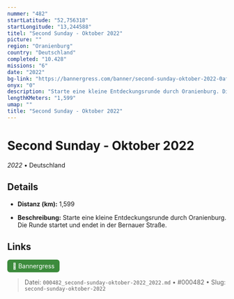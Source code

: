 ```yaml
---
nummer: "482"
startLatitude: "52,756318"
startLongitude: "13,244588"
titel: "Second Sunday - Oktober 2022"
picture: ""
region: "Oranienburg"
country: "Deutschland"
completed: "10.428"
missions: "6"
date: "2022"
bg-link: "https://bannergress.com/banner/second-sunday-oktober-2022-0afa"
onyx: "0"
description: "Starte eine kleine Entdeckungsrunde durch Oranienburg. Die Runde startet und endet in der Bernauer Straße."
lengthKMeters: "1,599"
umap: ""
title: "Second Sunday - Oktober 2022"
---
```

# Second Sunday - Oktober 2022

*2022* • Deutschland



## Details
- **Distanz (km):** 1,599



- **Beschreibung:** Starte eine kleine Entdeckungsrunde durch Oranienburg. Die Runde startet und endet in der Bernauer Straße.


## Links
<div style="margin-top: 0.5em;">
<a href="https://bannergress.com/banner/second-sunday-oktober-2022-0afa" target="_blank" style="display:inline-block;margin-right:8px;padding:6px 12px;background-color:#3c8b3c;color:white;text-decoration:none;border-radius:6px;">🔗 Bannergress</a>

</div>


> Datei: `000482_second-sunday-oktober-2022_2022.md` • #000482 • Slug: `second-sunday-oktober-2022`

